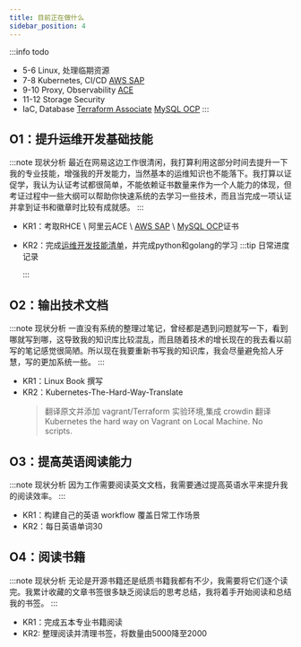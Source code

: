 ```yaml
---
title: 目前正在做什么
sidebar_position: 4
---
```

:::info todo
- 5-6 Linux, 处理临期资源
- 7-8 Kubernetes, CI/CD [AWS SAP](https://aws.amazon.com/cn/certification/certified-solutions-architect-professional/?ch=sec&sec=rmg&d=1)
- 9-10 Proxy, Observability  [ACE](https://edu.aliyun.com/certification/ace01)
- 11-12 Storage Security
- IaC, Database  [Terraform Associate](https://www.hashicorp.com/certification/terraform-associate) [MySQL OCP](https://education.oracle.com/%E4%BA%A7%E5%93%81%E7%9B%AE%E5%BD%95-outrackpath-trackp_888/trackp_888)
:::

## O1：提升运维开发基础技能
:::note 现状分析
最近在网易这边工作很清闲，我打算利用这部分时间去提升一下我的专业技能，增强我的开发能力，当然基本的运维知识也不能落下。我打算以证促学，我认为认证考试都很简单，不能依赖证书数量来作为一个人能力的体现，但考证过程中一些大纲可以帮助你快速系统的去学习一些技术，而且当完成一项认证并拿到证书和徽章时比较有成就感。
:::
+ KR1：考取RHCE \ 阿里云ACE \ [AWS SAP](https://aws.amazon.com/cn/certification/certified-solutions-architect-professional/?ch=sec&sec=rmg&d=1) \ [MySQL OCP](https://education.oracle.com/%E4%BA%A7%E5%93%81%E7%9B%AE%E5%BD%95-outrackpath-trackp_888/trackp_888)证书
+ KR2：完成[运维开发技能清单](/about/Progressing/运维开发技能清单.md)，并完成python和golang的学习
  :::tip 日常进度记录

  :::
## O2：输出技术文档
:::note 现状分析
一直没有系统的整理过笔记，曾经都是遇到问题就写一下，看到哪就写到哪，这导致我的知识库比较混乱，而且随着技术的增长现在的我去看以前写的笔记感觉很简陋。所以现在我要重新书写我的知识库，我会尽量避免拾人牙慧，写的更加系统一些。
:::
+ KR1：Linux Book 撰写
+ KR2：Kubernetes-The-Hard-Way-Translate
    >翻译原文并添加 vagrant/Terraform 实验环境,集成 crowdin 翻译  
    >Kubernetes the hard way on Vagrant on Local Machine. No scripts.  

## O3：提高英语阅读能力
:::note 现状分析
因为工作需要阅读英文文档，我需要通过提高英语水平来提升我的阅读效率。
:::
+ KR1：构建自己的英语 workflow 覆盖日常工作场景
+ KR2：每日英语单词30

## O4：阅读书籍
:::note 现状分析
无论是开源书籍还是纸质书籍我都有不少，我需要将它们逐个读完。我累计收藏的文章书签很多缺乏阅读后的思考总结，我将着手开始阅读和总结我的书签。
:::
+ KR1：完成五本专业书籍阅读
+ KR2: 整理阅读并清理书签，将数量由5000降至2000

<!-- 
## O5：Kubernetes 进阶
:::note 现状分析
我对 multicloud,Dynamic Admission Control(动态准入控制器),自定义kube-scheduler，Operator，CRD ，Kubernetes的实现方法感兴趣，想进一步深入了解 Kubernetes 。
:::
+ KR1 [Kubernetes](/docs/Kubernetes) 待补充 -->